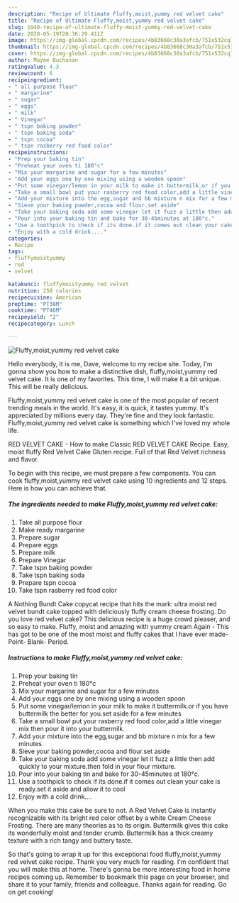 ```yaml
---
description: "Recipe of Ultimate Fluffy,moist,yummy red velvet cake"
title: "Recipe of Ultimate Fluffy,moist,yummy red velvet cake"
slug: 1940-recipe-of-ultimate-fluffy-moist-yummy-red-velvet-cake
date: 2020-05-19T20:36:29.411Z
image: https://img-global.cpcdn.com/recipes/4b03668c30a3afcb/751x532cq70/fluffymoistyummy-red-velvet-cake-recipe-main-photo.jpg
thumbnail: https://img-global.cpcdn.com/recipes/4b03668c30a3afcb/751x532cq70/fluffymoistyummy-red-velvet-cake-recipe-main-photo.jpg
cover: https://img-global.cpcdn.com/recipes/4b03668c30a3afcb/751x532cq70/fluffymoistyummy-red-velvet-cake-recipe-main-photo.jpg
author: Mayme Buchanan
ratingvalue: 4.3
reviewcount: 6
recipeingredient:
- " all purpose flour"
- " margarine"
- " sugar"
- " eggs"
- " milk"
- " Vinegar"
- " tspn baking powder"
- " tspn baking soda"
- " tspn cocoa"
- " tspn rasberry red food color"
recipeinstructions:
- "Prep your baking tin"
- "Preheat your oven ti 180°c"
- "Mix your margarine and sugar for a few minutes"
- "Add your eggs one by one mixing using a wooden spoon"
- "Put some vinegar/lemon in your milk to make it buttermilk.or if you have buttermilk the better for you.set aside for a few minutes"
- "Take a small bowl put your rasberry red food color,add a little vinegar mix then pour it into your buttermilk."
- "Add your mixture into the egg,sugar and bb mixture n mix for a few minutes"
- "Sieve your baking powder,cocoa and flour.set aside"
- "Take your baking soda add some vinegar let it fuzz a little then add quickly to your mixture.then fold in your flour mixture."
- "Pour into your baking tin and bake for 30-45minutes at 180°c."
- "Use a toothpick to check if its done.if it comes out clean your cake is ready.set it aside and allow it to cool"
- "Enjoy with a cold drink...."
categories:
- Recipe
tags:
- fluffymoistyummy
- red
- velvet

katakunci: fluffymoistyummy red velvet 
nutrition: 258 calories
recipecuisine: American
preptime: "PT38M"
cooktime: "PT46M"
recipeyield: "2"
recipecategory: Lunch

---
```



![Fluffy,moist,yummy red velvet cake](https://img-global.cpcdn.com/recipes/4b03668c30a3afcb/751x532cq70/fluffymoistyummy-red-velvet-cake-recipe-main-photo.jpg)

Hello everybody, it is me, Dave, welcome to my recipe site. Today, I'm gonna show you how to make a distinctive dish, fluffy,moist,yummy red velvet cake. It is one of my favorites. This time, I will make it a bit unique. This will be really delicious.

Fluffy,moist,yummy red velvet cake is one of the most popular of recent trending meals in the world. It's easy, it is quick, it tastes yummy. It's appreciated by millions every day. They're fine and they look fantastic. Fluffy,moist,yummy red velvet cake is something which I've loved my whole life.

RED VELVET CAKE - How to make Classic RED VELVET CAKE Recipe. Easy, moist fluffy Red Velvet Cake Gluten recipe. Full of that Red Velvet richness and flavor.


To begin with this recipe, we must prepare a few components. You can cook fluffy,moist,yummy red velvet cake using 10 ingredients and 12 steps. Here is how you can achieve that.

<!--inarticleads1-->

##### The ingredients needed to make Fluffy,moist,yummy red velvet cake:

1. Take  all purpose flour
1. Make ready  margarine
1. Prepare  sugar
1. Prepare  eggs
1. Prepare  milk
1. Prepare  Vinegar
1. Take  tspn baking powder
1. Take  tspn baking soda
1. Prepare  tspn cocoa
1. Take  tspn rasberry red food color


A Nothing Bundt Cake copycat recipe that hits the mark: ultra moist red velvet bundt cake topped with deliciously fluffy cream cheese frosting. Do you love red velvet cake? This delicious recipe is a huge crowd pleaser, and so easy to make. Fluffy, moist and amazing with yummy cream Again - This has got to be one of the most moist and fluffy cakes that I have ever made- Point- Blank- Period. 

<!--inarticleads2-->

##### Instructions to make Fluffy,moist,yummy red velvet cake:

1. Prep your baking tin
1. Preheat your oven ti 180°c
1. Mix your margarine and sugar for a few minutes
1. Add your eggs one by one mixing using a wooden spoon
1. Put some vinegar/lemon in your milk to make it buttermilk.or if you have buttermilk the better for you.set aside for a few minutes
1. Take a small bowl put your rasberry red food color,add a little vinegar mix then pour it into your buttermilk.
1. Add your mixture into the egg,sugar and bb mixture n mix for a few minutes
1. Sieve your baking powder,cocoa and flour.set aside
1. Take your baking soda add some vinegar let it fuzz a little then add quickly to your mixture.then fold in your flour mixture.
1. Pour into your baking tin and bake for 30-45minutes at 180°c.
1. Use a toothpick to check if its done.if it comes out clean your cake is ready.set it aside and allow it to cool
1. Enjoy with a cold drink....


When you make this cake be sure to not. A Red Velvet Cake is instantly recognizable with its bright red color offset by a white Cream Cheese Frosting. There are many theories as to its origin. Buttermilk gives this cake its wonderfully moist and tender crumb. Buttermilk has a thick creamy texture with a rich tangy and buttery taste. 

So that's going to wrap it up for this exceptional food fluffy,moist,yummy red velvet cake recipe. Thank you very much for reading. I'm confident that you will make this at home. There's gonna be more interesting food in home recipes coming up. Remember to bookmark this page on your browser, and share it to your family, friends and colleague. Thanks again for reading. Go on get cooking!

